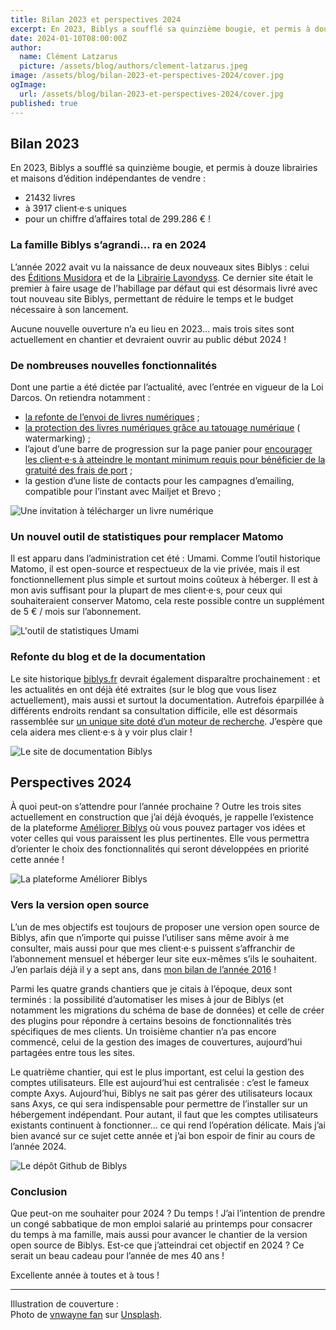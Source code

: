 ```yaml
---
title: Bilan 2023 et perspectives 2024
excerpt: En 2023, Biblys a soufflé sa quinzième bougie, et permis à douze librairies et maisons d’édition indépendantes de vendre 21432 livres, à 3917 client·e·s uniques pour un chiffre d’affaires total de 299.286 € !
date: 2024-01-10T08:00:00Z
author:
  name: Clément Latzarus
  picture: /assets/blog/authors/clement-latzarus.jpeg
image: /assets/blog/bilan-2023-et-perspectives-2024/cover.jpg
ogImage:
  url: /assets/blog/bilan-2023-et-perspectives-2024/cover.jpg
published: true
---
```


## Bilan 2023

En 2023, Biblys a soufflé sa quinzième bougie, et permis à douze librairies et maisons d’édition indépendantes de
vendre :

- 21432 livres
- à 3917 client·e·s uniques
- pour un chiffre d’affaires total de 299.286 € !

### La famille Biblys s’agrandi… ra en 2024

L’année 2022 avait vu la naissance de deux nouveaux sites Biblys : celui
des [Éditions Musidora](https://leseditionsmusidora.com) et de la [Librairie Lavondyss](https://lavondyss.fr). Ce
dernier site était le premier à faire usage de l’habillage par défaut qui est désormais livré avec tout nouveau site
Biblys, permettant de réduire le temps et le budget nécessaire à son lancement.

Aucune nouvelle ouverture n’a eu lieu en 2023… mais trois sites sont actuellement en chantier et devraient ouvrir au
public début 2024 !

### De nombreuses nouvelles fonctionnalités

Dont une partie a été dictée par l’actualité, avec l’entrée en vigueur de la Loi Darcos. On retiendra notamment :

- [la refonte de l’envoi de livres numériques](https://blog.biblys.fr/posts/envoyez-des-livres-numeriques-avec-biblys) ;
- [la protection des livres numériques grâce au tatouage numérique](https://blog.biblys.fr/posts/protegez-vos-livres-numeriques-grace-au-watermarking) (
  watermarking) ;
- l’ajout d’une barre de progression sur la page panier
  pour [encourager les client·e·s à atteindre le montant minimum requis pour bénéficier de la gratuité des frais de port](https://blog.biblys.fr/posts/encouragez-vos-clients-a-profiter-des-frais-de-port-offerts) ;
- la gestion d’une liste de contacts pour les campagnes d’emailing, compatible pour l’instant avec Mailjet et Brevo ;

![Une invitation à télécharger un livre numérique](/assets/blog/envoyez-des-livres-numeriques-avec-biblys/courriel-d-invitation.png)

### Un nouvel outil de statistiques pour remplacer Matomo

Il est apparu dans l’administration cet été : Umami. Comme l’outil historique Matomo, il est open-source et respectueux
de la vie privée, mais il est fonctionnellement plus simple et surtout moins coûteux à héberger. Il est à mon avis
suffisant pour la plupart de mes client·e·s, pour ceux qui souhaiteraient conserver Matomo, cela reste possible contre
un supplément de 5 € / mois sur l’abonnement.

![L'outil de statistiques Umami](/assets/blog/bilan-2023-et-perspectives-2024/umami.png)

### Refonte du blog et de la documentation

Le site historique [biblys.fr](http://biblys.fr) devrait également disparaître prochainement : et les actualités en ont
déjà été extraites (sur le blog que vous lisez actuellement), mais aussi et surtout la documentation. Autrefois
éparpillée à différents endroits rendant sa consultation difficile, elle est désormais rassemblée sur [un unique site
doté d’un moteur de recherche](https://docs.biblys.fr). J’espère que cela aidera mes client·e·s à y voir plus clair !

![Le site de documentation Biblys](/assets/blog/bilan-2023-et-perspectives-2024/documentation.png)

## Perspectives 2024

À quoi peut-on s’attendre pour l’année prochaine ? Outre les trois sites actuellement en construction que j’ai déjà
évoqués, je rappelle l’existence de la plateforme [Améliorer Biblys](https://ameliorer.biblys.cloud) où vous pouvez
partager vos idées et voter celles qui vous paraissent les plus pertinentes. Elle vous permettra d’orienter le choix des
fonctionnalités qui seront développées en priorité cette année !

![La plateforme Améliorer Biblys](/assets/blog/bilan-2023-et-perspectives-2024/ameliorer.png)

### Vers la version open source

L’un de mes objectifs est toujours de proposer une version open source de Biblys, afin que n’importe qui puisse
l’utiliser sans même avoir à me consulter, mais aussi pour que mes client·e·s puissent s’affranchir de l’abonnement
mensuel et héberger leur site eux-mêmes s’ils le souhaitent. J’en parlais déjà il y a sept ans,
dans [mon bilan de l’année 2016](https://blog.biblys.fr/posts/perspectives-pour-2017) !

Parmi les quatre grands chantiers que je citais à l’époque, deux sont terminés : la possibilité d’automatiser les mises
à jour de Biblys (et notamment les migrations du schéma de base de données) et celle de créer des plugins pour répondre
à certains besoins de fonctionnalités très spécifiques de mes clients. Un troisième chantier n’a pas encore commencé,
celui de la gestion des images de couvertures, aujourd’hui partagées entre tous les sites.

Le quatrième chantier, qui est le plus important, est celui la gestion des comptes utilisateurs. Elle est aujourd’hui
est centralisée : c’est le fameux compte Axys. Aujourd’hui, Biblys ne sait pas gérer des utilisateurs locaux sans Axys,
ce qui sera indispensable pour permettre de l’installer sur un hébergement indépendant. Pour autant, il faut que les
comptes utilisateurs existants continuent à fonctionner… ce qui rend l’opération délicate. Mais j’ai bien avancé sur ce
sujet cette année et j’ai bon espoir de finir au cours de l’année 2024.

![Le dépôt Github de Biblys](/assets/blog/bilan-2023-et-perspectives-2024/github.png)

### Conclusion

Que peut-on me souhaiter pour 2024 ? Du temps ! J’ai l’intention de prendre un congé sabbatique de mon emploi salarié au
printemps pour consacrer du temps à ma famille, mais aussi pour avancer le chantier de la version open source de Biblys.
Est-ce que j’atteindrai cet objectif en 2024 ? Ce serait un beau cadeau pour l’année de mes 40 ans !

Excellente année à toutes et à tous !

---

Illustration de couverture :  
Photo
de [vnwayne fan](https://unsplash.com/fr/@vnwayne?utm_content=creditCopyText&utm_medium=referral&utm_source=unsplash)
sur [Unsplash](https://unsplash.com/fr/photos/etageres-en-bois-brun-dans-une-bibliotheque-Zqmia99hgF8?utm_content=creditCopyText&utm_medium=referral&utm_source=unsplash).
